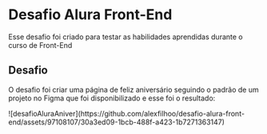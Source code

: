 <h1>Desafio Alura Front-End</h1>
<p>Esse desafio foi criado para testar as habilidades aprendidas durante o curso de Front-End</p>

<h2>Desafio</h2>
<p>O desafio foi criar uma página de feliz aniversário seguindo o padrão de um projeto no Figma que foi disponibilizado e esse foi o resultado:</p>
![desafioAluraAniver](https://github.com/alexfilhoo/desafio-alura-front-end/assets/97108107/30a3ed09-1bcb-488f-a423-1b7271363147)

